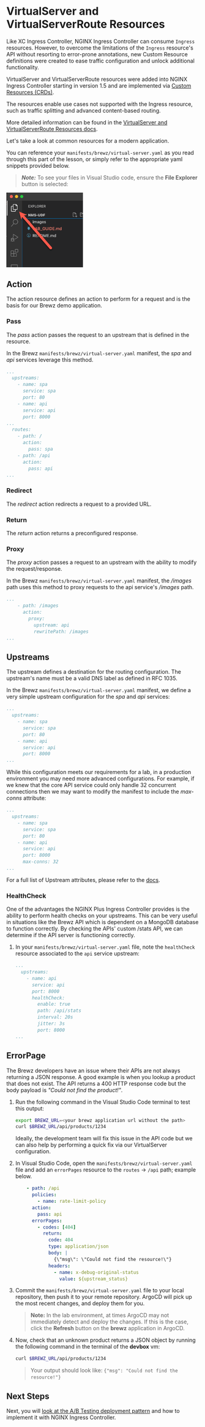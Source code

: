 # VirtualServer and VirtualServerRoute Resources

Like XC Ingress Controller, NGINX Ingress Controller can consume `Ingress` resources. However, to overcome the limitations of the `Ingress` resource's API without resorting to error-prone annotations, new Custom Resource definitions were created to ease traffic configuration and unlock additional functionality.

VirtualServer and VirtualServerRoute resources were added into NGINX Ingress Controller starting in version 1.5 and are implemented via [Custom Resources (CRDs)](https://kubernetes.io/docs/concepts/extend-kubernetes/api-extension/custom-resources/).

The resources enable use cases not supported with the Ingress resource, such as traffic splitting and advanced content-based routing.

More detailed information can be found in the [VirtualServer and VirtualServerRoute Resources docs](https://docs.nginx.com/nginx-ingress-controller/configuration/virtualserver-and-virtualserverroute-resources).

Let's take a look at common resources for a modern application.

You can reference your `manifests/brewz/virtual-server.yaml` as you read through this part of the lesson, or simply refer to the appropriate yaml snippets provided below.

  > ***Note:*** To see your files in Visual Studio code, ensure the **File Explorer** button is selected:

  <img src="assets/vscode-file-explorer-icon.png" alt="Visual Studio Code File Explorer" width="200"/>

<br/>

## Action

The action resource defines an action to perform for a request and is the basis for our Brewz demo application.

### Pass

The *pass* action passes the request to an upstream that is defined in the resource.

In the Brewz `manifests/brewz/virtual-server.yaml` manifest, the *spa* and *api* services leverage this method.

```yaml
...
  upstreams:
    - name: spa
      service: spa
      port: 80
    - name: api
      service: api
      port: 8000
...
  routes:
    - path: /
      action:
        pass: spa
    - path: /api
      action:
        pass: api
...
```

### Redirect

The *redirect* action redirects a request to a provided URL.

### Return

The *return* action returns a preconfigured response.

### Proxy

The *proxy* action passes a request to an upstream with the ability to modify the request/response.

In the Brewz `manifests/brewz/virtual-server.yaml` manifest, the */images* path uses this method to proxy requests to the api service's */images* path.

```yaml
...
    - path: /images
      action:
        proxy:
          upstream: api
          rewritePath: /images
...
```

## Upstreams

The upstream defines a destination for the routing configuration. The upstream's name must be a valid DNS label as defined in RFC 1035.

In the Brewz `manifests/brewz/virtual-server.yaml` manifest, we define a very simple upstream configuration for the *spa* and *api* services:

```yaml
...
  upstreams:
    - name: spa
      service: spa
      port: 80
    - name: api
      service: api
      port: 8000
...
```

While this configuration meets our requirements for a lab, in a production environment you may need more advanced configurations.  For example, if we knew that the core API service could only handle 32 concurrent connections then we may want to modify the manifest to include the *max-conns* attribute:

```yaml
...
  upstreams:
    - name: spa
      service: spa
      port: 80
    - name: api
      service: api
      port: 8000
      max-conns: 32
...
```

For a full list of Upstream attributes, please refer to the [docs](https://docs.nginx.com/nginx-ingress-controller/configuration/virtualserver-and-virtualserverroute-resources/#upstream).

### HealthCheck

One of the advantages the NGINX Plus Ingress Controller provides is the ability to perform health checks on your upstreams. This can be very useful in situations like the Brewz API which is dependent on a MongoDB database to function correctly.  By checking the APIs' custom /stats API, we can determine if the API server is functioning correctly.

1. In your `manifests/brewz/virtual-server.yaml` file, note the `healthCheck` resource associated to the `api` service upstream:

    ```yaml
    ...
      upstreams:
        - name: api
          service: api
          port: 8000
          healthCheck:
            enable: true
            path: /api/stats
            interval: 20s
            jitter: 3s
            port: 8000
    ...
    ```

## ErrorPage

The Brewz developers have an issue where their APIs are not always returning a JSON response. A good example is when you lookup a product that does not exist. The API returns a 400 HTTP response code but the body payload is *"Could not find the product!"*.

1. Run the following command in the Visual Studio Code terminal to test this output:

    ```bash
    export BREWZ_URL=<your brewz application url without the path>
    curl $BREWZ_URL/api/products/1234
    ```

    Ideally, the development team will fix this issue in the API code but we can also help by performing a quick fix via our VirtualServer configuration.

1. In Visual Studio Code, open the `manifests/brewz/virtual-server.yaml` file and add an `errorPages` resource to the `routes` -> `/api` path; example below.

    ```yaml
        - path: /api
          policies:
            - name: rate-limit-policy
          action:
            pass: api
          errorPages:
            - codes: [404]
              return:
                code: 404
                type: application/json
                body: |
                  {\"msg\": \"Could not find the resource!\"}
                headers:
                  - name: x-debug-original-status
                    value: ${upstream_status}
    ```

1. Commit the `manifests/brewz/virtual-server.yaml` file to your local repository, then push it to your remote repository. ArgoCD will pick up the most recent changes, and deploy them for you.

    > **Note:** In the lab environment, at times ArgoCD may not immediately detect and deploy the changes. If this is the case, click the **Refresh** button on the **brewz** application in ArgoCD.

1. Now, check that an unknown product returns a JSON object by running the following command in the terminal of the **devbox** vm:

    ```bash
    curl $BREWZ_URL/api/products/1234
    ```

    > Your output should look like: `{"msg": "Could not find the resource!"}`

## Next Steps

Next, you will [look at the A/B Testing deployment pattern](ab-testing.md) and how to implement it with NGINX Ingress Controller.

<!-- Next, you will [look at the Canary deployment pattern](canary.md) and how to implement it with NGINX Ingress Controller. -->

